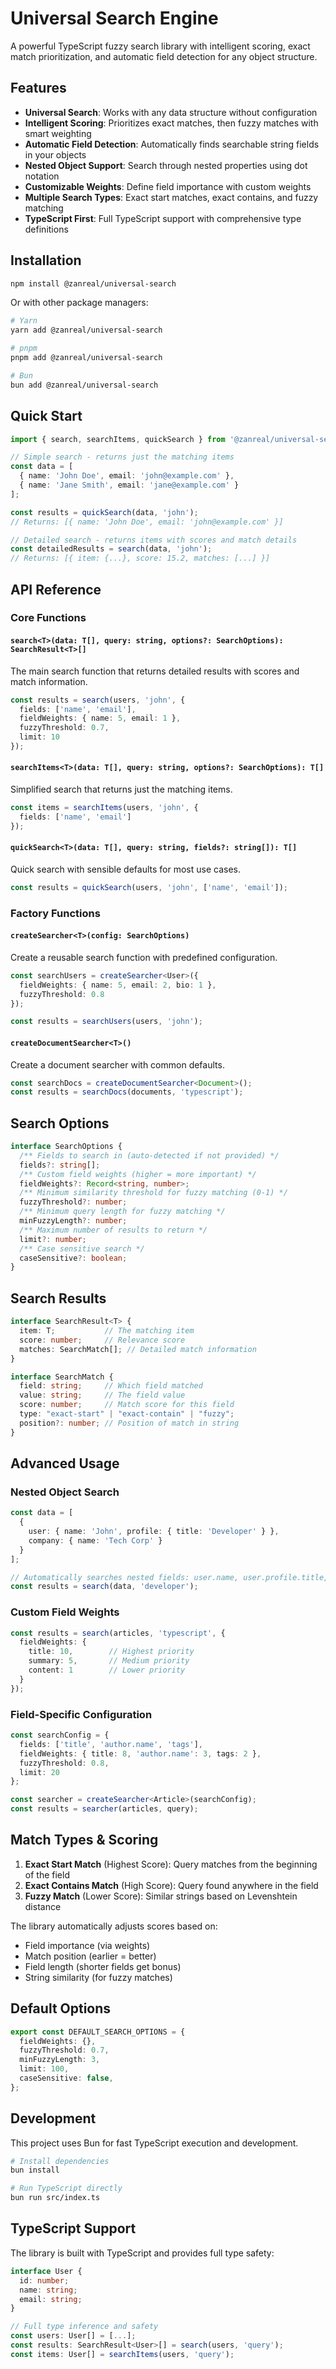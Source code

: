 # Universal Search Engine

A powerful TypeScript fuzzy search library with intelligent scoring, exact match prioritization, and automatic field detection for any object structure.

## Features

- **Universal Search**: Works with any data structure without configuration
- **Intelligent Scoring**: Prioritizes exact matches, then fuzzy matches with smart weighting
- **Automatic Field Detection**: Automatically finds searchable string fields in your objects
- **Nested Object Support**: Search through nested properties using dot notation
- **Customizable Weights**: Define field importance with custom weights
- **Multiple Search Types**: Exact start matches, exact contains, and fuzzy matching
- **TypeScript First**: Full TypeScript support with comprehensive type definitions

## Installation

```bash
npm install @zanreal/universal-search
```

Or with other package managers:

```bash
# Yarn
yarn add @zanreal/universal-search

# pnpm
pnpm add @zanreal/universal-search

# Bun
bun add @zanreal/universal-search
```

## Quick Start

```typescript
import { search, searchItems, quickSearch } from '@zanreal/universal-search';

// Simple search - returns just the matching items
const data = [
  { name: 'John Doe', email: 'john@example.com' },
  { name: 'Jane Smith', email: 'jane@example.com' }
];

const results = quickSearch(data, 'john');
// Returns: [{ name: 'John Doe', email: 'john@example.com' }]

// Detailed search - returns items with scores and match details
const detailedResults = search(data, 'john');
// Returns: [{ item: {...}, score: 15.2, matches: [...] }]
```

## API Reference

### Core Functions

#### `search<T>(data: T[], query: string, options?: SearchOptions): SearchResult<T>[]`

The main search function that returns detailed results with scores and match information.

```typescript
const results = search(users, 'john', {
  fields: ['name', 'email'],
  fieldWeights: { name: 5, email: 1 },
  fuzzyThreshold: 0.7,
  limit: 10
});
```

#### `searchItems<T>(data: T[], query: string, options?: SearchOptions): T[]`

Simplified search that returns just the matching items.

```typescript
const items = searchItems(users, 'john', {
  fields: ['name', 'email']
});
```

#### `quickSearch<T>(data: T[], query: string, fields?: string[]): T[]`

Quick search with sensible defaults for most use cases.

```typescript
const results = quickSearch(users, 'john', ['name', 'email']);
```

### Factory Functions

#### `createSearcher<T>(config: SearchOptions)`

Create a reusable search function with predefined configuration.

```typescript
const searchUsers = createSearcher<User>({
  fieldWeights: { name: 5, email: 2, bio: 1 },
  fuzzyThreshold: 0.8
});

const results = searchUsers(users, 'john');
```

#### `createDocumentSearcher<T>()`

Create a document searcher with common defaults.

```typescript
const searchDocs = createDocumentSearcher<Document>();
const results = searchDocs(documents, 'typescript');
```

## Search Options

```typescript
interface SearchOptions {
  /** Fields to search in (auto-detected if not provided) */
  fields?: string[];
  /** Custom field weights (higher = more important) */
  fieldWeights?: Record<string, number>;
  /** Minimum similarity threshold for fuzzy matching (0-1) */
  fuzzyThreshold?: number;
  /** Minimum query length for fuzzy matching */
  minFuzzyLength?: number;
  /** Maximum number of results to return */
  limit?: number;
  /** Case sensitive search */
  caseSensitive?: boolean;
}
```

## Search Results

```typescript
interface SearchResult<T> {
  item: T;           // The matching item
  score: number;     // Relevance score
  matches: SearchMatch[]; // Detailed match information
}

interface SearchMatch {
  field: string;     // Which field matched
  value: string;     // The field value
  score: number;     // Match score for this field
  type: "exact-start" | "exact-contain" | "fuzzy";
  position?: number; // Position of match in string
}
```

## Advanced Usage

### Nested Object Search

```typescript
const data = [
  {
    user: { name: 'John', profile: { title: 'Developer' } },
    company: { name: 'Tech Corp' }
  }
];

// Automatically searches nested fields: user.name, user.profile.title, company.name
const results = search(data, 'developer');
```

### Custom Field Weights

```typescript
const results = search(articles, 'typescript', {
  fieldWeights: {
    title: 10,        // Highest priority
    summary: 5,       // Medium priority
    content: 1        // Lower priority
  }
});
```

### Field-Specific Configuration

```typescript
const searchConfig = {
  fields: ['title', 'author.name', 'tags'],
  fieldWeights: { title: 8, 'author.name': 3, tags: 2 },
  fuzzyThreshold: 0.8,
  limit: 20
};

const searcher = createSearcher<Article>(searchConfig);
const results = searcher(articles, query);
```

## Match Types & Scoring

1. **Exact Start Match** (Highest Score): Query matches from the beginning of the field
2. **Exact Contains Match** (High Score): Query found anywhere in the field
3. **Fuzzy Match** (Lower Score): Similar strings based on Levenshtein distance

The library automatically adjusts scores based on:

- Field importance (via weights)
- Match position (earlier = better)
- Field length (shorter fields get bonus)
- String similarity (for fuzzy matches)

## Default Options

```typescript
export const DEFAULT_SEARCH_OPTIONS = {
  fieldWeights: {},
  fuzzyThreshold: 0.7,
  minFuzzyLength: 3,
  limit: 100,
  caseSensitive: false,
};
```

## Development

This project uses Bun for fast TypeScript execution and development.

```bash
# Install dependencies
bun install

# Run TypeScript directly
bun run src/index.ts
```

## TypeScript Support

The library is built with TypeScript and provides full type safety:

```typescript
interface User {
  id: number;
  name: string;
  email: string;
}

// Full type inference and safety
const users: User[] = [...];
const results: SearchResult<User>[] = search(users, 'query');
const items: User[] = searchItems(users, 'query');
```
